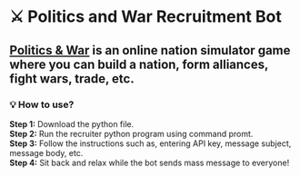 # ⚔ Politics and War Recruitment Bot
## [Politics & War](https://politicsandwar.com) is an online nation simulator game where you can build a nation, form alliances, fight wars, trade, etc.
### 💡 How to use?
**Step 1:** Download the python file.<br>
**Step 2:** Run the recruiter python program using command promt.<br>
**Step 3:** Follow the instructions such as, entering API key, message subject, message body, etc.<br>
**Step 4:** Sit back and relax while the bot sends mass message to everyone!
